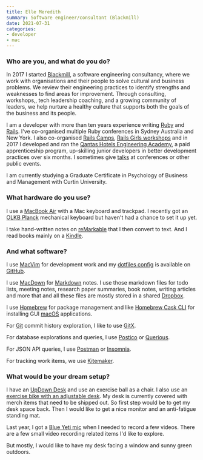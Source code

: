 ```yaml
---
title: Elle Meredith
summary: Software engineer/consultant (Blackmill)
date: 2021-07-31
categories:
- developer
- mac
---
```


### Who are you, and what do you do?

In 2017 I started [Blackmill](https://blackmill.co/ "A software consultancy."), a software engineering consultancy, where we work with organisations and their people to solve cultural and business problems. We review their engineering practices to identify strengths and weaknesses to find areas for improvement. Through consulting, workshops,, tech leadership coaching, and a growing community of leaders, we help nurture a healthy culture that supports both the goals of the business and its people.

I am a developer with more than ten years experience writing [Ruby][] and [Rails][]. I've co-organised multiple Ruby conferences in Sydney Australia and New York. I also co-organised [Rails Camps](https://rails.camp "A Ruby hackers retreat."), [Rails Girls workshops](http://railsgirls.com/sydney "Free Rails workshops in Sydney.") and in 2017 I developed and ran the [Qantas Hotels Engineering Academy](https://blackmill.co/blog/first-pilot-of-an-engineering-academy-notes-and-after-thoughts "Elle's post about the apprenticeship Blackmill ran at Qantas Hotels."), a paid apprenticeship program, up-skilling junior developers in better development practices over six months. I sometimes give [talks](http://aemeredith.com#talks "A list of Elle's talks.") at conferences or other public events.

I am currently studying a Graduate Certificate in Psychology of Business and Management with Curtin University.

### What hardware do you use?

I use a [MacBook Air][macbook-air] with a Mac keyboard and trackpad. I recently got an [OLKB Planck][planck] mechanical keyboard but haven't had a chance to set it up yet.

I take hand-written notes on [reMarkable][remarkable-2] that I then convert to text. And I read books mainly on a [Kindle][].

### And what software?

I use [MacVim][] for development work and my [dotfiles config](https://github.com/elle/dotfiles "Elle's dotfiles on GitHub.") is available on [GitHub][].

I use [MacDown][] for [Markdown][] notes. I use those markdown files for todo lists, meeting notes, research paper summaries, book notes, writing articles and more that and all these files are mostly stored in a shared [Dropbox][].

I use [Homebrew][] for package management and like [Homebrew Cask CLI][homebrew-cask] for installing GUI [macOS][] applications.

For [Git][] commit history exploration, I like to use [GitX][].

For database explorations and queries, I use [Postico][] or [Querious][].

For JSON API queries, I use [Postman][] or [Insomnia][].

For tracking work items, we use [Kitemaker][].

### What would be your dream setup?

I have an [UpDown Desk][pro-series-bamboo] and use an exercise ball as a chair. I also use an [exercise bike with an adjustable desk][exerwork-1000]. My desk is currently covered with merch items that need to be shipped out. So first step would be to get my desk space back. Then I would like to get a nice monitor and an anti-fatigue standing mat.

Last year, I got a [Blue Yeti mic][yeti] when I needed to record a few videos. There are a few small video recording related items I'd like to explore.

But mostly, I would like to have my desk facing a window and sunny green outdoors.

[dropbox]: https://www.dropbox.com/ "Online syncing and storage."
[exerwork-1000]: http://web.archive.org/web/20211207141408/https://www.exerpeutic.shop/ "An exercise bike/work desk."
[git]: https://git-scm.com/ "A version control system."
[github]: https://github.com/ "A Git code repository service."
[gitx]: https://gitx.frim.nl/ "A git GUI for Mac OS X."
[homebrew-cask]: https://github.com/Homebrew/homebrew-cask "A command-line tool for installing Mac applications."
[homebrew]: https://brew.sh/ "Command-line package manager for Mac OS X."
[insomnia]: https://insomnia.rest/products/insomnia "An API client."
[kindle]: http://web.archive.org/web/20230315012831/http://www.amazon.com/Kindle-Ereader-ebook-reader/dp/B007HCCNJU/ "A digital book reader."
[kitemaker]: https://kitemaker.co/ "A task management service."
[macbook-air]: https://www.apple.com/macbook-air/ "A very thin laptop."
[macdown]: https://macdown.uranusjr.com/ "A Markdown text editor for the Mac."
[macos]: https://en.wikipedia.org/wiki/MacOS "An operating system for Mac hardware."
[macvim]: https://github.com/macvim-dev/macvim "A Mac GUI port of vim."
[markdown]: https://daringfireball.net/projects/markdown/ "An email-like format for marking up text."
[planck]: https://olkb.com/collections/planck "A mechanical keyboard."
[postico]: https://eggerapps.at/postico2/ "A PostreSQL client for the Mac."
[postman]: https://www.postman.com/ "A browser extension for testing APIs."
[pro-series-bamboo]: https://updowndesk.com.au/collections/standing-desks-pro-series/products/updown-desk-pro-series-electric-standing-desk-with-bamboo-desktop "A standing desk."
[querious]: https://www.araelium.com/querious "A MySQL client for the Mac."
[rails]: https://rubyonrails.org/ "A Ruby-based web framework."
[remarkable-2]: https://remarkable.com/ "An e-ink tablet."
[ruby]: https://www.ruby-lang.org/en/ "An interpreted scripting language."
[yeti]: https://bluemic.com/yeti/ "A USB microphone."
